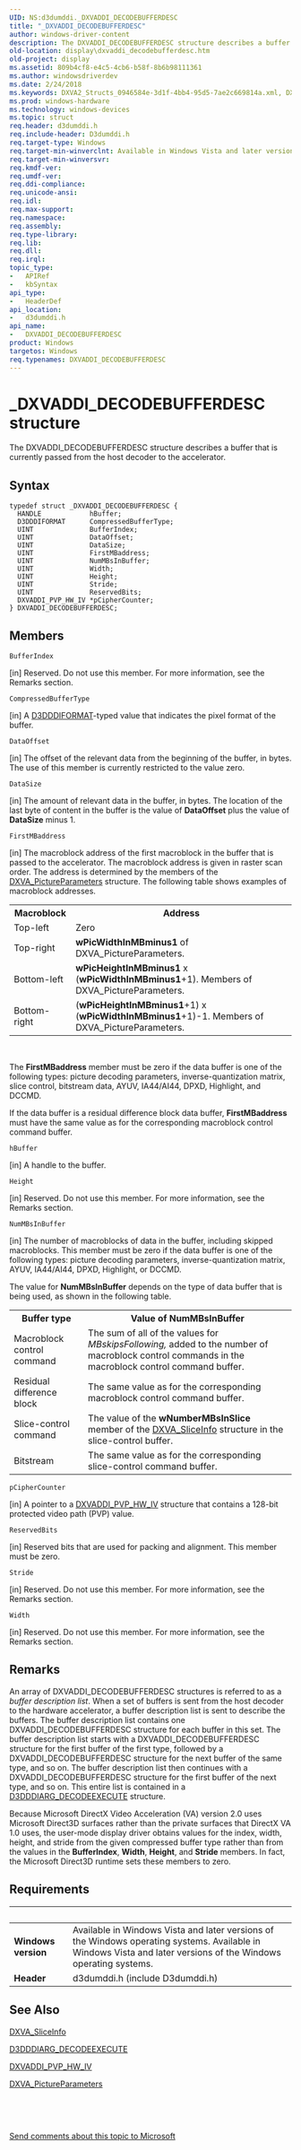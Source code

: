 ```yaml
---
UID: NS:d3dumddi._DXVADDI_DECODEBUFFERDESC
title: "_DXVADDI_DECODEBUFFERDESC"
author: windows-driver-content
description: The DXVADDI_DECODEBUFFERDESC structure describes a buffer that is currently passed from the host decoder to the accelerator.
old-location: display\dxvaddi_decodebufferdesc.htm
old-project: display
ms.assetid: 809b4cf8-e4c5-4cb6-b58f-8b6b98111361
ms.author: windowsdriverdev
ms.date: 2/24/2018
ms.keywords: DXVA2_Structs_0946584e-3d1f-4bb4-95d5-7ae2c669814a.xml, DXVADDI_DECODEBUFFERDESC, DXVADDI_DECODEBUFFERDESC structure [Display Devices], _DXVADDI_DECODEBUFFERDESC, d3dumddi/DXVADDI_DECODEBUFFERDESC, display.dxvaddi_decodebufferdesc
ms.prod: windows-hardware
ms.technology: windows-devices
ms.topic: struct
req.header: d3dumddi.h
req.include-header: D3dumddi.h
req.target-type: Windows
req.target-min-winverclnt: Available in Windows Vista and later versions of the Windows operating systems.
req.target-min-winversvr: 
req.kmdf-ver: 
req.umdf-ver: 
req.ddi-compliance: 
req.unicode-ansi: 
req.idl: 
req.max-support: 
req.namespace: 
req.assembly: 
req.type-library: 
req.lib: 
req.dll: 
req.irql: 
topic_type:
-	APIRef
-	kbSyntax
api_type:
-	HeaderDef
api_location:
-	d3dumddi.h
api_name:
-	DXVADDI_DECODEBUFFERDESC
product: Windows
targetos: Windows
req.typenames: DXVADDI_DECODEBUFFERDESC
---
```


# _DXVADDI_DECODEBUFFERDESC structure
The DXVADDI_DECODEBUFFERDESC structure describes a buffer that is currently passed from the host decoder to the accelerator.

## Syntax
````
typedef struct _DXVADDI_DECODEBUFFERDESC {
  HANDLE            hBuffer;
  D3DDDIFORMAT      CompressedBufferType;
  UINT              BufferIndex;
  UINT              DataOffset;
  UINT              DataSize;
  UINT              FirstMBaddress;
  UINT              NumMBsInBuffer;
  UINT              Width;
  UINT              Height;
  UINT              Stride;
  UINT              ReservedBits;
  DXVADDI_PVP_HW_IV *pCipherCounter;
} DXVADDI_DECODEBUFFERDESC;
````

## Members


`BufferIndex`

[in] Reserved. Do not use this member. For more information, see the Remarks section.

`CompressedBufferType`

[in] A <a href="..\d3dukmdt\ne-d3dukmdt-_d3dddiformat.md">D3DDDIFORMAT</a>-typed value that indicates the pixel format of the buffer.

`DataOffset`

[in] The offset of the relevant data from the beginning of the buffer, in bytes. The use of this member is currently restricted to the value zero.

`DataSize`

[in] The amount of relevant data in the buffer, in bytes. The location of the last byte of content in the buffer is the value of <b>DataOffset</b> plus the value of <b>DataSize</b> minus 1.

`FirstMBaddress`

[in] The macroblock address of the first macroblock in the buffer that is passed to the accelerator. The macroblock address is given in raster scan order. The address is determined by the members of the <a href="..\dxva\ns-dxva-_dxva_pictureparameters.md">DXVA_PictureParameters</a> structure. The following table shows examples of macroblock addresses.

<table>
<tr>
<th>Macroblock</th>
<th>Address </th>
</tr>
<tr>
<td>
Top-left 

</td>
<td>
Zero

</td>
</tr>
<tr>
<td>
Top-right 

</td>
<td>
<b>wPicWidthInMBminus1</b> of DXVA_PictureParameters.

</td>
</tr>
<tr>
<td>
Bottom-left 

</td>
<td>
<b>wPicHeightInMBminus1</b> x (<b>wPicWidthInMBminus1</b>+1). Members of DXVA_PictureParameters.

</td>
</tr>
<tr>
<td>
Bottom-right

</td>
<td>
(<b>wPicHeightInMBminus1</b>+1) x (<b>wPicWidthInMBminus1</b>+1)-1. Members of DXVA_PictureParameters.

</td>
</tr>
</table>
 

The <b>FirstMBaddress</b> member must be zero if the data buffer is one of the following types: picture decoding parameters, inverse-quantization matrix, slice control, bitstream data, AYUV, IA44/AI44, DPXD, Highlight, and DCCMD.

If the data buffer is a residual difference block data buffer, <b>FirstMBaddress</b> must have the same value as for the corresponding macroblock control command buffer.

`hBuffer`

[in] A handle to the buffer.

`Height`

[in] Reserved. Do not use this member. For more information, see the Remarks section.

`NumMBsInBuffer`

[in] The number of macroblocks of data in the buffer, including skipped macroblocks. This member must be zero if the data buffer is one of the following types: picture decoding parameters, inverse-quantization matrix, AYUV, IA44/AI44, DPXD, Highlight, or DCCMD.

The value for <b>NumMBsInBuffer</b> depends on the type of data buffer that is being used, as shown in the following table.

<table>
<tr>
<th>Buffer type</th>
<th>Value of NumMBsInBuffer</th>
</tr>
<tr>
<td>
Macroblock control command

</td>
<td>
The sum of all of the values for <i>MBskipsFollowing,</i> added to the number of macroblock control commands in the macroblock control command buffer.

</td>
</tr>
<tr>
<td>
Residual difference block

</td>
<td>
The same value as for the corresponding macroblock control command buffer.

</td>
</tr>
<tr>
<td>
Slice-control command

</td>
<td>
The value of the <b>wNumberMBsInSlice</b> member of the <a href="..\dxva\ns-dxva-_dxva_sliceinfo.md">DXVA_SliceInfo</a> structure in the slice-control buffer.

</td>
</tr>
<tr>
<td>
Bitstream

</td>
<td>
The same value as for the corresponding slice-control command buffer.

</td>
</tr>
</table>

`pCipherCounter`

[in] A pointer to a <a href="..\d3dumddi\ns-d3dumddi-_dxvaddi_pvp_hw_iv.md">DXVADDI_PVP_HW_IV</a> structure that contains a 128-bit protected video path (PVP) value.

`ReservedBits`

[in] Reserved bits that are used for packing and alignment. This member must be zero.

`Stride`

[in] Reserved. Do not use this member. For more information, see the Remarks section.

`Width`

[in] Reserved. Do not use this member. For more information, see the Remarks section.

## Remarks
An array of DXVADDI_DECODEBUFFERDESC structures is referred to as a <i>buffer description list</i>. When a set of buffers is sent from the host decoder to the hardware accelerator, a buffer description list is sent to describe the buffers. The buffer description list contains one DXVADDI_DECODEBUFFERDESC structure for each buffer in this set. The buffer description list starts with a DXVADDI_DECODEBUFFERDESC structure for the first buffer of the first type, followed by a DXVADDI_DECODEBUFFERDESC structure for the next buffer of the same type, and so on. The buffer description list then continues with a DXVADDI_DECODEBUFFERDESC structure for the first buffer of the next type, and so on. This entire list is contained in a <a href="..\d3dumddi\ns-d3dumddi-_d3dddiarg_decodeexecute.md">D3DDDIARG_DECODEEXECUTE</a> structure.

Because Microsoft DirectX Video Acceleration (VA) version 2.0 uses Microsoft Direct3D surfaces rather than the private surfaces that DirectX VA 1.0 uses, the user-mode display driver obtains values for the index, width, height, and stride from the given compressed buffer type rather than from the values in the <b>BufferIndex</b>, <b>Width</b>, <b>Height</b>, and <b>Stride</b> members. In fact, the Microsoft Direct3D runtime sets these members to zero.

## Requirements
| &nbsp; | &nbsp; |
| ---- |:---- |
| **Windows version** | Available in Windows Vista and later versions of the Windows operating systems. Available in Windows Vista and later versions of the Windows operating systems. |
| **Header** | d3dumddi.h (include D3dumddi.h) |

## See Also

<a href="..\dxva\ns-dxva-_dxva_sliceinfo.md">DXVA_SliceInfo</a>



<a href="..\d3dumddi\ns-d3dumddi-_d3dddiarg_decodeexecute.md">D3DDDIARG_DECODEEXECUTE</a>



<a href="..\d3dumddi\ns-d3dumddi-_dxvaddi_pvp_hw_iv.md">DXVADDI_PVP_HW_IV</a>



<a href="..\dxva\ns-dxva-_dxva_pictureparameters.md">DXVA_PictureParameters</a>



 

 

<a href="mailto:wsddocfb@microsoft.com?subject=Documentation%20feedback [display\display]:%20DXVADDI_DECODEBUFFERDESC structure%20 RELEASE:%20(2/24/2018)&amp;body=%0A%0APRIVACY STATEMENT%0A%0AWe use your feedback to improve the documentation. We don't use your email address for any other purpose, and we'll remove your email address from our system after the issue that you're reporting is fixed. While we're working to fix this issue, we might send you an email message to ask for more info. Later, we might also send you an email message to let you know that we've addressed your feedback.%0A%0AFor more info about Microsoft's privacy policy, see http://privacy.microsoft.com/en-us/default.aspx." title="Send comments about this topic to Microsoft">Send comments about this topic to Microsoft</a>